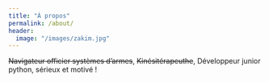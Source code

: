 ```yaml
---
title: "À propos"
permalink: /about/
header:
  image: "/images/zakim.jpg"
---
```


~~Navigateur officier systèmes d’armes~~, ~~Kinésitérapeuthe~~, Développeur junior python, sérieux et motivé !
